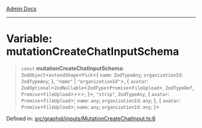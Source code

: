 [Admin Docs](/)

***

# Variable: mutationCreateChatInputSchema

> `const` **mutationCreateChatInputSchema**: `ZodObject`\<`extendShape`\<`Pick`\<\{ `name`: `ZodTypeAny`; `organizationId`: `ZodTypeAny`; \}, `"name"` \| `"organizationId"`\>, \{ `avatar`: `ZodOptional`\<`ZodNullable`\<`ZodType`\<`Promise`\<`FileUpload`\>, `ZodTypeDef`, `Promise`\<`FileUpload`\>\>\>\>; \}\>, `"strip"`, `ZodTypeAny`, \{ `avatar`: `Promise`\<`FileUpload`\>; `name`: `any`; `organizationId`: `any`; \}, \{ `avatar`: `Promise`\<`FileUpload`\>; `name`: `any`; `organizationId`: `any`; \}\>

Defined in: [src/graphql/inputs/MutationCreateChatInput.ts:6](https://github.com/NishantSinghhhhh/talawa-api/blob/c589e7bc1eb842c2fd40f1d8b61882c5c36978fe/src/graphql/inputs/MutationCreateChatInput.ts#L6)
